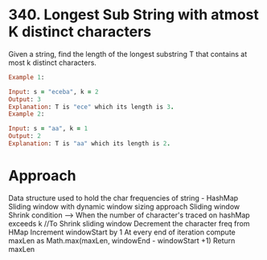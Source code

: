 # 340. Longest Sub String with atmost K distinct characters

Given a string, find the length of the longest substring T that contains at most k distinct characters.

```rb
Example 1:

Input: s = "eceba", k = 2
Output: 3
Explanation: T is "ece" which its length is 3.
Example 2:

Input: s = "aa", k = 1
Output: 2
Explanation: T is "aa" which its length is 2.

```

# Approach 
Data structure used to hold the char frequencies of string - HashMap 
Sliding window with dynamic window sizing approach 
Sliding window Shrink condition --> When the number of character's traced on hashMap exceeds k
    //To Shrink sliding window
    Decrement the character freq from HMap 
    Increment windowStart by 1 
At every end of iteration compute maxLen as Math.max(maxLen, windowEnd - windowStart +1)
Return maxLen